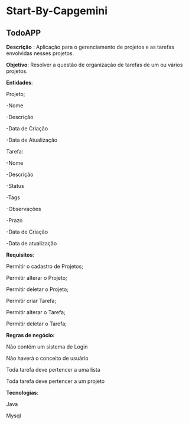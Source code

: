 # Start-By-Capgemini
## TodoAPP
**Descrição** : Aplicação para o gerenciamento de projetos e as tarefas envolvidas nesses projetos.

**Objetivo**: Resolver a questão de organização de tarefas de um ou vários projetos.

**Entidades**:

Projeto;

  -Nome
  
  -Descrição 
  
  -Data de Criação
  
  -Data de Atualização

Tarefa:

  -Nome
  
  -Descrição
  
  -Status
  
  -Tags
  
  -Observações
  
  -Prazo
  
  -Data de Criação
  
  -Data de atualização

**Requisitos**:

  Permitir o cadastro de Projetos;
  
  Permitir alterar o Projeto;
  
  Permitir deletar o Projeto;
  
  Permitir criar Tarefa;
  
  Permitir alterar o Tarefa;
  
  Permitir deletar o Tarefa;

**Regras de negócio:**
  
  Não contém um sistema de Login
  
  Não haverá o conceito de usuário
  
  Toda tarefa deve pertencer a uma lista 

Toda tarefa deve pertencer a um projeto

**Tecnologias**:

Java

Mysql
